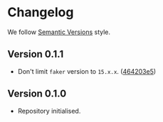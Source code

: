 # Changelog

We follow [Semantic Versions](https://semver.org/) style.


## Version 0.1.1

- Don't limit `faker` version to `15.x.x`. ([464203e5](https://github.com/PerchunPak/optional-faker/commit/464203e5464e2ff085499802746572ef01eba9b3))


## Version 0.1.0

- Repository initialised.
